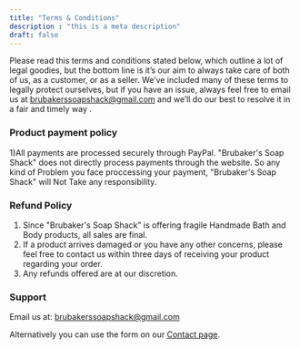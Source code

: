 ```yaml
---
title: "Terms & Conditions"
description : "this is a meta description"
draft: false
---
```


Please read this terms and conditions stated below, which outline a lot of legal goodies, but the bottom line is it’s our aim to always take care of both of us, as a customer, or as a seller. We’ve included many of these terms to legally protect ourselves, but if you have an issue, always feel free to email us at brubakerssoapshack@gmail.com and we’ll do our best to resolve it in a fair and timely way .

### Product payment policy

1)All payments are processed securely through PayPal. "Brubaker's Soap Shack" does not directly process payments through the website. So any kind of Problem you face proccessing your payment, "Brubaker's Soap Shack" will Not Take any responsibility.

### Refund Policy

1) Since "Brubaker's Soap Shack" is offering fragile Handmade Bath and Body products, all sales are final.
2) If a product arrives damaged or you have any other concerns, please feel free to contact us within three days of receiving your product regarding your order.
3) Any refunds offered are at our discretion.

### Support
 Email us at:
 brubakerssoapshack@gmail.com

 Alternatively you can use the form on our [Contact page](/contact).
